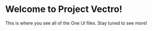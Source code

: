 # Welcome to Project Vectro!
This is where you see all of the One UI files. Stay tuned to see more!
